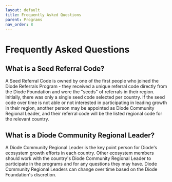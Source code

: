 ```yaml
---
layout: default
title: Frequently Asked Questions
parent: Programs
nav_order: 8
---
```


# Frequently Asked Questions

## What is a Seed Referral Code?

A Seed Referral Code is owned by one of the first people who joined the Diode Referrals Program - they received a unique referral code directly from the Diode Foundation and were the "seeds" of referrals in their region. Initially, there was only a single seed code selected per country.  If the seed code over time is not able or not interested in participating in leading growth in their region, another person may be appointed as Diode Community Regional Leader, and their referral code will be the listed regional code for the relevant country. 

## What is a Diode Community Regional Leader?

A Diode Community Regional Leader is the key point person for Diode's ecosystem growth efforts in each country.  Other ecosystem members should work with the country's Diode Community Regional Leader to participate in the programs and for any questions they may have.  Diode Community Regional Leaders can change over time based on the Diode Foundation's discretion.
